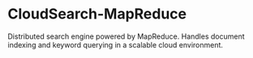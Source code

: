 # CloudSearch-MapReduce
Distributed search engine powered by MapReduce. Handles document indexing and keyword querying in a scalable cloud environment.
